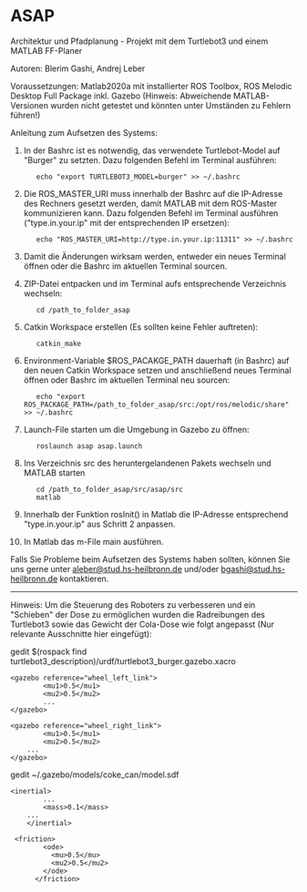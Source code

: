 # ASAP
Architektur und Pfadplanung - Projekt mit dem Turtlebot3 und einem MATLAB FF-Planer

Autoren: Blerim Gashi, Andrej Leber

Voraussetzungen: Matlab2020a mit installierter ROS Toolbox, ROS Melodic Desktop Full Package inkl. Gazebo
		 (Hinweis: Abweichende MATLAB-Versionen wurden nicht getestet und könnten unter Umständen zu Fehlern führen!)


Anleitung zum Aufsetzen des Systems:

1. In der Bashrc ist es notwendig, das verwendete Turtlebot-Model auf "Burger" zu setzten. Dazu folgenden Befehl im Terminal ausführen:

          echo "export TURTLEBOT3_MODEL=burger" >> ~/.bashrc

2. Die ROS_MASTER_URI muss innerhalb der Bashrc auf die IP-Adresse des Rechners gesetzt werden, damit MATLAB mit dem ROS-Master kommunizieren kann. Dazu folgenden Befehl im Terminal ausführen ("type.in.your.ip" mit der entsprechenden IP ersetzen):

          echo "ROS_MASTER_URI=http://type.in.your.ip:11311" >> ~/.bashrc

3. Damit die Änderungen wirksam werden, entweder ein neues Terminal öffnen oder die Bashrc im aktuellen Terminal sourcen.

4. ZIP-Datei entpacken und im Terminal aufs entsprechende Verzeichnis wechseln:

          cd /path_to_folder_asap 

5. Catkin Workspace erstellen (Es sollten keine Fehler auftreten):

          catkin_make

6. Environment-Variable $ROS_PACAKGE_PATH dauerhaft (in Bashrc) auf den neuen Catkin Workspace setzen und anschließend neues Terminal öffnen oder Bashrc im aktuellen Terminal neu sourcen:  

          echo "export ROS_PACKAGE_PATH=/path_to_folder_asap/src:/opt/ros/melodic/share" >> ~/.bashrc

7. Launch-File starten um die Umgebung in Gazebo zu öffnen:

          roslaunch asap asap.launch

8. Ins Verzeichnis src des heruntergelandenen Pakets wechseln und MATLAB starten

          cd /path_to_folder_asap/src/asap/src
          matlab

9. Innerhalb der Funktion rosInit() in Matlab die IP-Adresse entsprechend "type.in.your.ip" aus Schritt 2 anpassen.

10. In Matlab das m-File main ausführen.

Falls Sie Probleme beim Aufsetzen des Systems haben sollten, können Sie uns gerne unter aleber@stud.hs-heilbronn.de und/oder bgashi@stud.hs-heilbronn.de kontaktieren.

-----------------------------------------------------------------------------

Hinweis: Um die Steuerung des Roboters zu verbesseren und ein "Schieben" der Dose zu ermöglichen wurden die Radreibungen des Turtlebot3 sowie das Gewicht der Cola-Dose wie folgt angepasst (Nur relevante Ausschnitte hier eingefügt):

gedit $(rospack find turtlebot3_description)/urdf/turtlebot3_burger.gazebo.xacro

	<gazebo reference="wheel_left_link">
    		<mu1>0.5</mu1>
    		<mu2>0.5</mu2>
    		...
  	</gazebo>

  	<gazebo reference="wheel_right_link">
    		<mu1>0.5</mu1>
    		<mu2>0.5</mu2>
   		...
  	</gazebo>

gedit ~/.gazebo/models/coke_can/model.sdf

	<inertial>
        	...
        	<mass>0.1</mass>
		...
        </inertial>

	 <friction>
            <ode>
              <mu>0.5</mu>
              <mu2>0.5</mu2>
            </ode>
          </friction>

